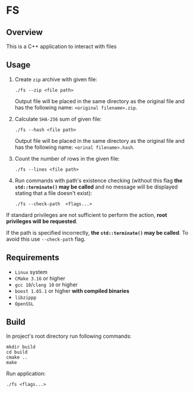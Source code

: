 # FS

## Overview

This is a C++ application to interact with files

## Usage

1. Create `zip` archive with given file:
    ```
    ./fs --zip <file path>
    ```
   Output file will be placed in the same directory as the original file and has the following name: `<original filename>.zip`.


2. Calculate `SHA-256` sum of given file:
    ```
    ./fs --hash <file path>
    ```
   Output file will be placed in the same directory as the original file and has the following name: `<orinal filename>.hash`. 


3. Count the number of rows in the given file:
    ```
    ./fs --lines <file path>
    ```

4. Run commands with path's existence checking (without this flag **the `std::terminate()` may be called** and no message will be displayed stating that a file doesn't exist):
     ```
    ./fs --check-path  <flags...>
    ``` 

If standard privileges are not sufficient to perform the action, **root privileges will be requested**.

If the path is specified incorrectly, **the `std::terminate()` may be called**. To avoid this use `--check-path` flag.

## Requirements

* `Linux` system
* `CMake 3.16` or higher
* `gcc 10`/`clang 10` or higher 
* `boost 1.65.1` or higher **with compiled binaries**
* `libzippp`
* `OpenSSL`

## Build

In project's root directory run following commands:

```shell
mkdir build
cd build
cmake ..
make
```

Run application:

```
./fs <flags...>
```